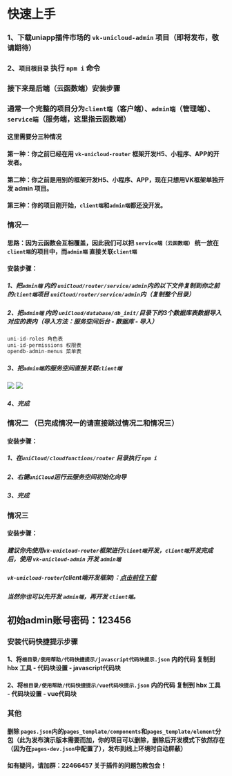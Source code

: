 
# 快速上手
 
### 1、下载uniapp插件市场的 `vk-unicloud-admin` 项目（即将发布，敬请期待）

### 2、`项目根目录` 执行 `npm i` 命令

### 接下来是后端（云函数端）安装步骤

### 通常一个完整的项目分为`client端`（客户端）、`admin端`（管理端）、`service端`（服务端，这里指云函数端）

#### 这里需要分三种情况
#### 第一种：你之前已经在用 `vk-unicloud-router` 框架开发H5、小程序、APP的开发者。

#### 第二种：你之前是用别的框架开发H5、小程序、APP，现在只想用VK框架单独开发 admin 项目。

#### 第三种：你的项目刚开始，`client端`和`admin端`都还没开发。

### 情况一
#### 思路：因为云函数会互相覆盖，因此我们可以把 `service端（云函数端）` 统一放在 `client端`的项目中，而`admin端` 直接关联`client端`
#### 安装步骤：
##### 1、把`admin端` 内的 `uniCloud/router/service/admin`内的以下文件复制到你之前的`client端`项目 `uniCloud/router/service/admin`内（复制整个目录）
##### 2、把`admin端` 内的 `uniCloud/database/db_init/`目录下的3个数据库表数据导入对应的表内（导入方法：服务空间后台 - 数据库 - 导入）
```js
uni-id-roles 角色表
uni-id-permissions 权限表
opendb-admin-menus 菜单表
```
##### 3、把`admin端`的服务空间直接关联`client端`
![](https://vkceyugu.cdn.bspapp.com/VKCEYUGU-cf0c5e69-620c-4f3c-84ab-f4619262939f/98c6961a-22c8-4d61-833f-f558d848b0e5.png)
![](https://vkceyugu.cdn.bspapp.com/VKCEYUGU-cf0c5e69-620c-4f3c-84ab-f4619262939f/8a9406fd-ff00-48d4-b1fe-6e133c2bf13a.png)
##### 4、完成

### 情况二 （已完成情况一的请直接跳过情况二和情况三）
#### 安装步骤：
##### 1、在`uniCloud/cloudfunctions/router` 目录执行 `npm i`
##### 2、右键`uniCloud`运行云服务空间初始化向导
##### 3、完成


### 情况三
#### 安装步骤：
##### 建议你先使用`vk-unicloud-router`框架进行`client端`开发，`client端`开发完成后，使用 `vk-unicloud-admin` 开发 `admin端`
##### `vk-unicloud-router`(client端开发框架)：[点击前往下载](https://ext.dcloud.net.cn/plugin?id=2204)
##### 当然你也可以先开发 `admin端`，再开发 `client端`。


## 初始admin账号密码：123456

### 安装代码快捷提示步骤
####  1、将`根目录/使用帮助/代码快捷提示/javascript代码块提示.json` 内的代码 复制到 hbx 工具 - 代码块设置 - javascript代码块
####  2、将`根目录/使用帮助/代码快捷提示/vue代码块提示.json` 内的代码 复制到 hbx 工具 - 代码块设置 - vue代码块

### 其他
#### 删除 `pages.json`内的`pages_template/components`和`pages_template/element`分包（此为发布演示版本需要而加，你的项目可以删除，删除后开发模式下依然存在（因为在`pages-dev.json`中配置了），发布到线上环境时自动屏蔽）


#### 如有疑问，请加群：22466457 关于插件的问题包教包会！
